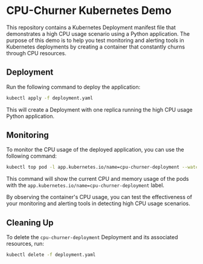# CPU-Churner Kubernetes Demo

This repository contains a Kubernetes Deployment manifest file that demonstrates a high CPU usage scenario using a Python application. The purpose of this demo is to help you test monitoring and alerting tools in Kubernetes deployments by creating a container that constantly churns through CPU resources.

## Deployment

Run the following command to deploy the application:

```bash
kubectl apply -f deployment.yaml
```

This will create a Deployment with one replica running the high CPU usage Python application.

## Monitoring

To monitor the CPU usage of the deployed application, you can use the following command:

```bash
kubectl top pod -l app.kubernetes.io/name=cpu-churner-deployment --watch
```

This command will show the current CPU and memory usage of the pods with the `app.kubernetes.io/name=cpu-churner-deployment` label.

By observing the container's CPU usage, you can test the effectiveness of your monitoring and alerting tools in detecting high CPU usage scenarios.

## Cleaning Up

To delete the `cpu-churner-deployment` Deployment and its associated resources, run:

```bash
kubectl delete -f deployment.yaml
```
